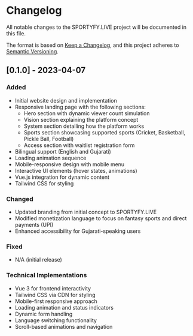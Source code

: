 # Changelog
All notable changes to the SPORTYFY.LIVE project will be documented in this file.

The format is based on [Keep a Changelog](https://keepachangelog.com/en/1.0.0/),
and this project adheres to [Semantic Versioning](https://semver.org/spec/v2.0.0.html).

## [0.1.0] - 2023-04-07

### Added
- Initial website design and implementation
- Responsive landing page with the following sections:
  - Hero section with dynamic viewer count simulation
  - Vision section explaining the platform concept
  - System section detailing how the platform works
  - Sports section showcasing supported sports (Cricket, Basketball, Pickle Ball, Football)
  - Access section with waitlist registration form
- Bilingual support (English and Gujarati)
- Loading animation sequence
- Mobile-responsive design with mobile menu
- Interactive UI elements (hover states, animations)
- Vue.js integration for dynamic content
- Tailwind CSS for styling

### Changed
- Updated branding from initial concept to SPORTYFY.LIVE
- Modified monetization language to focus on fantasy sports and direct payments (UPI)
- Enhanced accessibility for Gujarati-speaking users

### Fixed
- N/A (initial release)

### Technical Implementations
- Vue 3 for frontend interactivity
- Tailwind CSS via CDN for styling
- Mobile-first responsive approach
- Loading animation and status indicators
- Dynamic form handling
- Language switching functionality
- Scroll-based animations and navigation
